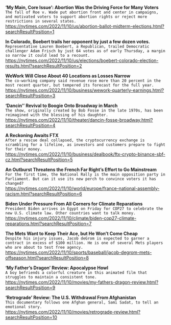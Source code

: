 **‘My Main, Core Issue’: Abortion Was the Driving Force for Many Voters**\
`The fall of Roe v. Wade put abortion front and center in campaigns, and motivated voters to support abortion rights or reject more restrictions in several states.`\
https://nytimes.com/2022/11/10/us/abortion-ballot-midterm-elections.html?searchResultPosition=1

**In Colorado, Boebert trails her opponent by just a few dozen votes.**\
`Representative Lauren Boebert, a Republican, trailed Democratic challenger Adam Frisch by just 64 votes as of early Thursday, a margin so narrow it could lead to a recount.`\
https://nytimes.com/2022/11/10/us/elections/boebert-colorado-election-results.html?searchResultPosition=2

**WeWork Will Close About 40 Locations as Losses Narrow**\
`The co-working company said revenue rose more than 20 percent in the most recent quarter, but tempered its forecast for the full year.`\
https://nytimes.com/2022/11/10/business/wework-quarterly-earnings.html?searchResultPosition=3

**‘Dancin’’ Revival to Boogie Onto Broadway in March**\
`The show, originally created by Bob Fosse in the late 1970s, has been reimagined with the blessing of his daughter.`\
https://nytimes.com/2022/11/10/theater/dancin-fosse-broadway.html?searchResultPosition=4

**A Reckoning Awaits FTX**\
`After a rescue deal collapsed, the cryptocurrency exchange is scrambling for a lifeline, as investors and customers prepare to fight for their money.`\
https://nytimes.com/2022/11/10/business/dealbook/ftx-crypto-binance-sbf-cz.html?searchResultPosition=5

**An Outburst Threatens the French Far Right’s Effort to Go Mainstream**\
`For the first time, the National Rally is the main opposition party in Parliament. But can it use its new perch to convince voters it has changed?`\
https://nytimes.com/2022/11/10/world/europe/france-national-assembly-racism.html?searchResultPosition=6

**Biden Under Pressure From All Corners for Climate Reparations**\
`President Biden arrives in Egypt on Friday for COP27 to celebrate the new U.S. climate law. Other countries want to talk money.`\
https://nytimes.com/2022/11/10/climate/biden-cop27-climate-reparations.html?searchResultPosition=7

**The Mets Want to Keep Their Ace, but He Won’t Come Cheap**\
`Despite his injury issues, Jacob deGrom is expected to garner a contract in excess of $100 million. He is one of several Mets players who are about to test free agency.`\
https://nytimes.com/2022/11/10/sports/baseball/jacob-degrom-mets-offseason.html?searchResultPosition=8

**‘My Father’s Dragon’ Review: Apocalypse Howl**\
`A boy befriends a colorful creature in this animated film that struggles to maintain a consistent tone.`\
https://nytimes.com/2022/11/10/movies/my-fathers-dragon-review.html?searchResultPosition=9

**‘Retrograde’ Review: The U.S. Withdrawal From Afghanistan**\
`This documentary follows one Afghan general, Sami Sadat, to tell an emotional story.`\
https://nytimes.com/2022/11/10/movies/retrograde-review.html?searchResultPosition=10

